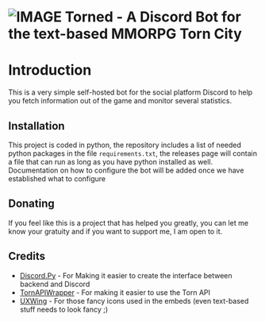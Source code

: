 # ![IMAGE](https://i.imgur.com/YNUyT3o.png) Torned - A Discord Bot for the text-based MMORPG Torn City

# Introduction
This is a very simple self-hosted bot for the social platform Discord to help you fetch information out of the game and monitor several statistics.
## Installation
This project is coded in python, the repository includes a list of needed python packages in the file `requirements.txt`, the releases page will contain a file that can run as long as you have python installed as well. Documentation on how to configure the bot will be added once we have established what to configure
## Donating
If you feel like this is a project that has helped you greatly, you can let me know your gratuity and if you want to support me, I am open to it.
## Credits
 - [Discord.Py](https://pypi.org/project/discord.py/) - For Making it easier to create the interface between backend and Discord
 - [TornAPIWrapper](https://pypi.org/project/TornAPIWrapper/) - For making it easier to use the Torn API
 - [UXWing](https://uxwing.com) - For those fancy icons used in the embeds (even text-based stuff needs to look fancy ;)
